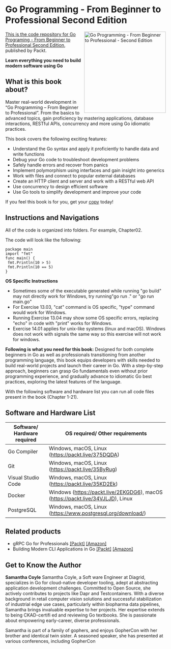 # Go Programming - From Beginner to Professional Second Edition

<a href="https://www.packtpub.com/product/go-programming-from-beginner-to-professional-second-edition/9781803243054"> <img src="https://content.packt.com/B18621/cover_image_small.jpg" alt="Go Programming - From Beginner to Professional - Second Edition" itemprop="url" height="256px" align="right">

This is the code repository for [Go Programing - From Beginner to Professional Second Edition](https://www.packtpub.com/product/go-programming-from-beginner-to-professional-second-edition/9781803243054), published by Packt.

**Learn everything you need to build modern software using Go**

## What is this book about?
Master real-world development in “Go Programming – From Beginner to Professional”. From the basics to advanced topics, gain proficiency by mastering applications, database interactions, RESTful APIs, concurrency and more using Go idiomatic practices.
 
This book covers the following exciting features:
* Understand the Go syntax and apply it proficiently to handle data and write functions
* Debug your Go code to troubleshoot development problems
* Safely handle errors and recover from panics
* Implement polymorphism using interfaces and gain insight into generics
* Work with files and connect to popular external databases
* Create an HTTP client and server and work with a RESTful web API
* Use concurrency to design efficient software
* Use Go tools to simplify development and improve your code

If you feel this book is for you, get your [copy](https://a.co/d/b0BTbEk) today!

## Instructions and Navigations

All of the code is organized into folders. For example, Chapter02.

The code will look like the following:

```
package main
import "fmt"
func main() {
 fmt.Println(10 > 5)
 fmt.Println(10 == 5)
}
```

**OS Specific Instructions**
* Sometimes some of the executable generated while running "go build" may not directly work for Windows, try running"go run ." or "go run main.go" 
* For Exercise 13.03, "cat" command is OS specific, "type" command would work for Windows.
* Running Exercise 13.04 may show some OS specific errors, replacing "echo" in code with "print" works for Windows.
* Exercise 14.01 applies for unix-like systems (linux and macOS). Windows does not work with signals the same way so this exercise will not work for windows. 

**Following is what you need for this book:**
Designed for both complete beginners in Go as well as professionals transitioning from another programming language, this book equips developers with skills needed to build real-world projects and launch their career in Go. With a step-by-step approach, beginners can grasp Go fundamentals even without prior programming experience, and gradually advance to idiomatic Go best practices, exploring the latest features of the language.

With the following software and hardware list you can run all code files present in the book (Chapter 1-21).

## Software and Hardware List
| Software/ Hardware required | OS required/ Other requirements |
| ------------------------------------ | ----------------------------------- |
| Go Compiler | Windows, macOS, Linux (https://packt.live/375DQDA) |
| Git | Windows, macOS, Linux (https://packt.live/35ByRug) |
| Visual Studio Code | Windows, macOS, Linux (https://packt.live/35KD2Ek) |
| Docker | Windows (https://packt.live/2EKGDG6), macOS (https://packt.live/34VJLJD), Linux |
| PostgreSQL | Windows, macOS, Linux (https://www.postgresql.org/download/) |

## Related products
* gRPC Go for Professionals [[Packt]](https://www.packtpub.com/product/grpc-go-for-professionals/9781837638840) [[Amazon]](https://a.co/d/e8CWmQd)
* Building Modern CLI Applications in Go [[Packt]](https://www.packtpub.com/product/building-modern-cli-applications-in-go/9781804611654) [[Amazon]](https://a.co/d/7RhPoLY)

## Get to Know the Author
**Samantha Coyle**
Samantha Coyle, a Soft ware Engineer at Diagrid, specializes in Go for cloud-native developer tooling, adept at abstracting application development challenges. Committed to Open Source, she actively contributes to projects like Dapr and Testcontainers. With a diverse background in retail computer vision solutions and successful stabilization of industrial edge use cases, particularly within biopharma data pipelines, Samantha brings invaluable expertise to her projects. Her expertise extends to being CKAD-certifi ed and reviewing Go textbooks. She is passionate about empowering early-career, diverse professionals.

Samantha is part of a family of gophers, and enjoys GopherCon with her brother and identical twin sister. A seasoned speaker, she has presented at various conferences, including GopherCon
